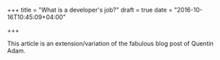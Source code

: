 +++
title = "What is a developer's job?"
draft = true
date = "2016-10-16T10:45:09+04:00"

+++

This article is an extension/variation of the fabulous blog post of Quentin Adam.

